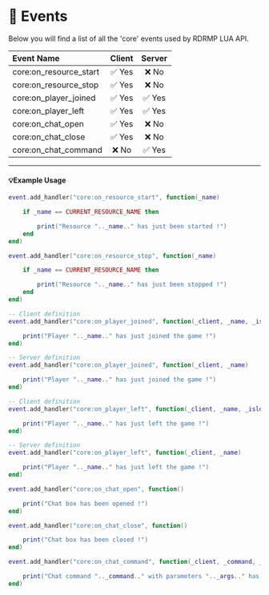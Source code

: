 # 📃 Events

Below you will find a list of all the 'core' events used by RDRMP LUA API.

| Event Name | Client | Server |
| :------------ | :------------: | :------------: |
| core:on_resource_start | ✅ Yes | ❌ No |
| core:on_resource_stop | ✅ Yes | ❌ No |
| core:on_player_joined | ✅ Yes | ✅ Yes |
| core:on_player_left | ✅ Yes | ✅ Yes |
| core:on_chat_open | ✅ Yes | ❌ No |
| core:on_chat_close | ✅ Yes | ❌ No |
| core:on_chat_command | ❌ No | ✅ Yes |

---

#### 💡Example Usage

```lua
event.add_handler("core:on_resource_start", function(_name)

    if _name == CURRENT_RESOURCE_NAME then

        print("Resource ".._name.." has just been started !")
    end
end)
```

```lua
event.add_handler("core:on_resource_stop", function(_name)

    if _name == CURRENT_RESOURCE_NAME then

        print("Resource ".._name.." has just been stopped !")
    end
end)
```

```lua
-- Client definition
event.add_handler("core:on_player_joined", function(_client, _name, _islocal)

    print("Player ".._name.." has just joined the game !")
end)

-- Server definition
event.add_handler("core:on_player_joined", function(_client, _name)

    print("Player ".._name.." has just joined the game !")
end)
```

```lua
-- Client definition
event.add_handler("core:on_player_left", function(_client, _name, _islocal)

    print("Player ".._name.." has just left the game !")
end)

-- Server definition
event.add_handler("core:on_player_left", function(_client, _name)

    print("Player ".._name.." has just left the game !")
end)
```

```lua
event.add_handler("core:on_chat_open", function()

    print("Chat box has been opened !")
end)
```

```lua
event.add_handler("core:on_chat_close", function()

    print("Chat box has been closed !")
end)
```

```lua
event.add_handler("core:on_chat_command", function(_client, _command, _args)

    print("Chat command ".._command.." with parameters ".._args.." has been sent by client ".._client)
end)
```